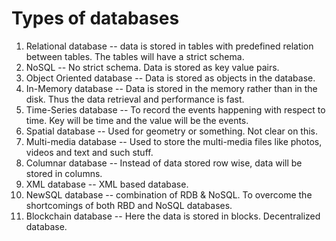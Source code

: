 # Types of databases
1. Relational database -- data is stored in tables with predefined relation between tables. The tables will have a strict schema.
2. NoSQL -- No strict schema. Data is stored as key value pairs.
3. Object Oriented database -- Data is stored as objects in the database.
4. In-Memory database -- Data is stored in the memory rather than in the disk. Thus the data retrieval and performance is fast.
5. Time-Series database -- To record the events happening with respect to time. Key will be time and the value will be the events.
6. Spatial database -- Used for geometry or something. Not clear on this.
7. Multi-media database -- Used to store the multi-media files like photos, videos and text and such stuff.
8. Columnar database -- Instead of data stored row wise, data will be stored in columns. 
9. XML database -- XML based database. 
10. NewSQL database -- combination of RDB & NoSQL. To overcome the shortcomings of both RBD and NoSQL databases.
11. Blockchain database -- Here the data is stored in blocks. Decentralized database. 
